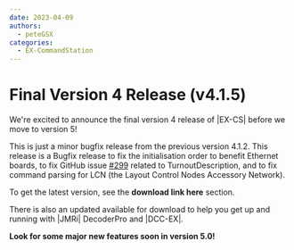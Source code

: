 ```yaml
---
date: 2023-04-09
authors:
  - peteGSX
categories:
  - EX-CommandStation
---
```


# Final Version 4 Release (v4.1.5)

We're excited to announce the final version 4 release of |EX-CS| before we move to version 5!

<!-- more -->

This is just a minor bugfix release from the previous version 4.1.2. This release is a Bugfix release to fix the initialisation order to benefit Ethernet boards, to fix GitHub issue [#299](https://github.com/DCC-EX/CommandStation-EX/issues/299) related to TurnoutDescription, and to fix command parsing for LCN (the Layout Control Nodes Accessory Network).

To get the latest version, see the **download  link here** section.

There is also an updated available for download to help you get up and running with |JMRi| DecoderPro and |DCC-EX|.

**Look for some major new features soon in version 5.0!**
